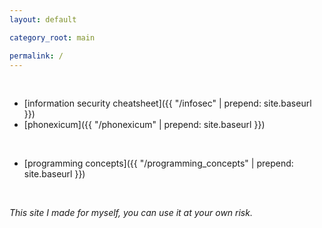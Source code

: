 ```yaml
---
layout: default

category_root: main

permalink: /
---
```


<article class="markdown-body" markdown="1">

<br>

* [information security cheatsheet]({{ "/infosec" | prepend: site.baseurl }})
* [phonexicum]({{ "/phonexicum" | prepend: site.baseurl }})

<br>

* [programming concepts]({{ "/programming_concepts" | prepend: site.baseurl }})

<!-- <br>

* [funny aphorisms]({{ "/other_articles/funny.html" | prepend: site.baseurl }}) -->

<br>

*This site I made for myself, you can use it at your own risk.*

</article>

<!-- <div class="home">

  <h1 class="page-heading">Posts</h1>

  <ul class="post-list">
    {% for post in site.posts %}
      <li>
        <span class="post-meta">{{ post.date | date: "%b %-d, %Y" }}</span>

        <h2>
          <a class="post-link" href="{{ post.url | prepend: site.baseurl }}">{{ post.title }}</a>
        </h2>
      </li>
    {% endfor %}
  </ul>

  <p class="rss-subscribe">subscribe <a href="{{ "/feed.xml" | prepend: site.baseurl }}">via RSS</a></p>

</div> -->
